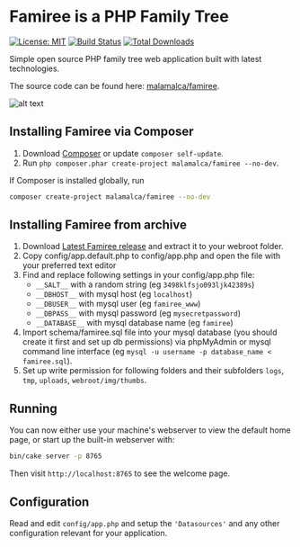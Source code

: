 #  Famiree is a PHP Family Tree

[![License: MIT](https://img.shields.io/badge/License-MIT-yellow.svg)](https://opensource.org/licenses/MIT)
[![Build Status](https://img.shields.io/travis/malamalca/famiree/master.svg?style=flat-square)](https://travis-ci.org/malamalca/famiree)
[![Total Downloads](https://img.shields.io/packagist/dt/malamalca/famiree.svg?style=flat-square)](https://packagist.org/packages/malamaca/famiree)

Simple open source PHP family tree web application built with latest technologies.

The source code can be found here: [malamalca/famiree](https://github.com/malamalca/famiree).

![alt text](https://github.com/malamalca/famiree/raw/master/example.png)

## Installing Famiree via Composer

1. Download [Composer](https://getcomposer.org/doc/00-intro.md) or update `composer self-update`.
2. Run `php composer.phar create-project malamalca/famiree --no-dev`.

If Composer is installed globally, run

```bash
composer create-project malamalca/famiree --no-dev
```

## Installing Famiree from archive
1. Download [Latest Famiree release](https://github.com/malamalca/famiree/releases/latest) and extract it to your webroot folder.
2. Copy  config/app.default.php to config/app.php and open the file with your preferred text editor
3. Find and replace following settings in your config/app.php file:
    * `__SALT__` with a random string (eg `3498klfsjo093ljk42389s`)
    * `__DBHOST__` with mysql host (eg `localhost`)
    * `__DBUSER__` with mysql user (eg `famiree_www`)
    * `__DBPASS__` with mysql password (eg `mysecretpassword`)
    * `__DATABASE__` with mysql database name (eg `famiree`)
4. Import schema/famiree.sql file into your mysql database (you should create it first and set up db permissions) via phpMyAdmin or mysql command line interface (eg `mysql -u username -p database_name < famiree.sql`).
5. Set up write permission for following folders and their subfolders `logs`, `tmp`, `uploads`, `webroot/img/thumbs`.

## Running

You can now either use your machine's webserver to view the default home page, or start
up the built-in webserver with:

```bash
bin/cake server -p 8765
```

Then visit `http://localhost:8765` to see the welcome page.

## Configuration

Read and edit `config/app.php` and setup the `'Datasources'` and any other
configuration relevant for your application.

